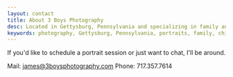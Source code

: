 ```yaml
---
layout: contact
title: About 3 Boys Photography
desc: Located in Gettysburg, Pennsylvania and specializing in family and children's portraits.
keywords: photography, Gettysburg, Pennsylvania, portraits, family, children
---
```

If you'd like to schedule a portrait session or just want to chat, I'll be around.

Mail: <james@3boysphotography.com>
Phone: 717.357.7614